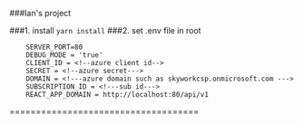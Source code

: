 ###Ian's project

###1. install 
	```
	yarn install
	```
###2. set .env file in root
```	
	SERVER_PORT=80
	DEBUG_MODE = 'true'
	CLIENT_ID = <!--azure client id-->
	SECRET = <!--azure secret--->
	DOMAIN = <!---azure domain such as skyworkcsp.onmicrosoft.com --->
	SUBSCRIPTION_ID = <!---sub id--->
	REACT_APP_DOMAIN = http://localhost:80/api/v1
```
====================================